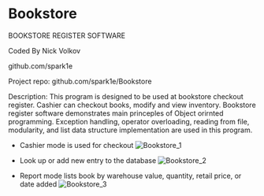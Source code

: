 # Bookstore

BOOKSTORE REGISTER SOFTWARE

Coded By Nick Volkov

github.com/spark1e

Project repo: github.com/spark1e/Bookstore

Description: This program is designed to be used at bookstore checkout register. Cashier can checkout books, modify and view inventory.
Bookstore register software demonstrates main princeples of Object orirnted programming. Exception handling, operator overloading, reading
from file, modularity, and list data structure implementation are used in this program. 

- Cashier mode is used for checkout
![Bookstore_1](https://user-images.githubusercontent.com/44687069/190069267-5a0804c1-8b3d-41f7-a4e5-b03c80746f9c.PNG)


- Look up or add new entry to the database
![Bookstore_2](https://user-images.githubusercontent.com/44687069/190069394-bc7746ec-4d37-464f-8818-2c816276a866.PNG)

- Report mode lists book by warehouse value, quantity, retail price, or date added
![Bookstore_3](https://user-images.githubusercontent.com/44687069/190069534-996dd413-eb4c-4bb4-af7a-4cb5b1953a08.PNG)
